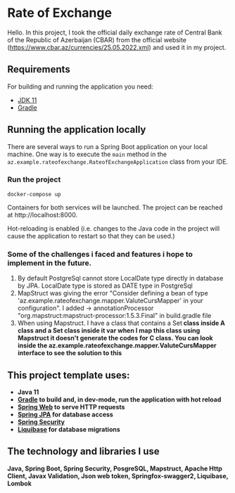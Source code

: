 # Rate of Exchange

Hello. In this project, I took the official daily exchange rate of Central Bank of the Republic of Azerbaijan (CBAR) from the official website (https://www.cbar.az/currencies/25.05.2022.xml) and used it in my project.
  
  
  ## Requirements

For building and running the application you need:

- [JDK 11]([http://www.oracle.com/technetwork/java/javase/downloads/jdk8-downloads-2133151.html](https://www.oracle.com/eg/java/technologies/javase/jdk11-archive-downloads.html))
- [Gradle ]([https://maven.apache.org](https://gradle.org/install/))

## Running the application locally

There are several ways to run a Spring Boot application on your local machine. One way is to execute the `main` method in the `az.example.rateofexchange.RateofExchangeApplication` class from your IDE.

### Run the project

```
docker-compose up
````

Containers for both services will be launched. The project can be reached at http://localhost:8000.

Hot-reloading is enabled (i.e. changes to the Java code in the project will cause the application to restart so that they 
can be used.)


### Some of the challenges i faced and features i hope to implement in the future.
1. By default PostgreSql cannot store LocalDate type directly in database by JPA. LocalDate type is stored as DATE type in PostgreSql
2. MapStruct was giving the error "Consider defining a bean of type 'az.example.rateofexchange.mapper.ValuteCursMapper' in your configuration".
I added  -> annotationProcessor "org.mapstruct:mapstruct-processor:1.5.3.Final" in build.gradle file
3. When using Mapstruct. I have a class that contains a Set<B> class inside A class and a Set<C> class inside it
var when I map this class using Mapstruct it doesn't generate the codes for C class. You can look inside the az.example.rateofexchange.mapper.ValuteCursMapper interface to see the solution to this

  ## This project template uses:

* Java 11
* [Gradle](https://gradle.org/) to build and, in dev-mode, run the application with hot reload
* [Spring Web](https://spring.io/guides/gs/serving-web-content/) to serve HTTP requests
* [Spring JPA](https://docs.spring.io/spring-data/jpa/docs/current/reference/html/) for database access
* [Spring Security](https://spring.io/guides/gs/securing-web/)
* [Liquibase](https://www.liquibase.org/) for database migrations
  
## The technology and libraries I use
Java, Spring Boot, Spring Security, PosgreSQL, Mapstruct, Apache Http Client, Javax Validation, Json web token, Springfox-swagger2, Liquibase, Lombok
  
  
